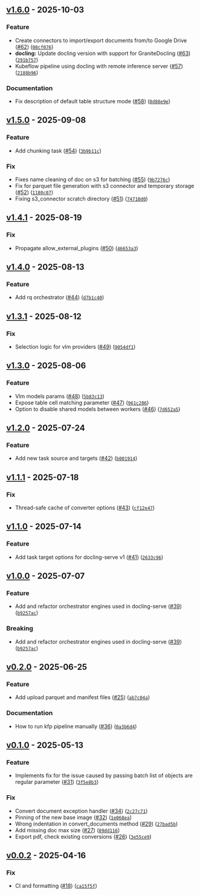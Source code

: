 ## [v1.6.0](https://github.com/docling-project/docling-jobkit/releases/tag/v1.6.0) - 2025-10-03

### Feature

* Create connectors to import/export documents from/to Google Drive ([#62](https://github.com/docling-project/docling-jobkit/issues/62)) ([`08cf076`](https://github.com/docling-project/docling-jobkit/commit/08cf0768e995652620fe905de9803be7bcf6d7a9))
* **docling:** Update docling version with support for GraniteDocling ([#63](https://github.com/docling-project/docling-jobkit/issues/63)) ([`291b757`](https://github.com/docling-project/docling-jobkit/commit/291b757f50f92ae3da10facb50d6a967836ba583))
* Kubeflow pipeline using docling with remote inference server ([#57](https://github.com/docling-project/docling-jobkit/issues/57)) ([`2188b96`](https://github.com/docling-project/docling-jobkit/commit/2188b9699ac72c9ed6492a86eed0b619e5b5320a))

### Documentation

* Fix description of default table structure mode ([#58](https://github.com/docling-project/docling-jobkit/issues/58)) ([`0d88e9e`](https://github.com/docling-project/docling-jobkit/commit/0d88e9e36bb8406a9e0caa6eafd2dfe06576bdac))

## [v1.5.0](https://github.com/docling-project/docling-jobkit/releases/tag/v1.5.0) - 2025-09-08

### Feature

* Add chunking task ([#54](https://github.com/docling-project/docling-jobkit/issues/54)) ([`3b9b11c`](https://github.com/docling-project/docling-jobkit/commit/3b9b11cf9fc636da1cd8d4de89b59cf9e7b09d04))

### Fix

* Fixes name cleaning of doc on s3 for batching ([#55](https://github.com/docling-project/docling-jobkit/issues/55)) ([`9b7276c`](https://github.com/docling-project/docling-jobkit/commit/9b7276c1d5c69dd99dd5d0d4362ab718136a2dc5))
* Fix for parquet file generation with s3 connector and temporary storage ([#52](https://github.com/docling-project/docling-jobkit/issues/52)) ([`1180c07`](https://github.com/docling-project/docling-jobkit/commit/1180c07f41b731fa8b29d482c367fa72b7933f25))
* Fixing s3_connector scratch directory ([#51](https://github.com/docling-project/docling-jobkit/issues/51)) ([`74710d0`](https://github.com/docling-project/docling-jobkit/commit/74710d065cfebea60d00a6ef1305f4a397d294a1))

## [v1.4.1](https://github.com/docling-project/docling-jobkit/releases/tag/v1.4.1) - 2025-08-19

### Fix

* Propagate allow_external_plugins ([#50](https://github.com/docling-project/docling-jobkit/issues/50)) ([`46653a3`](https://github.com/docling-project/docling-jobkit/commit/46653a3fd60cfbe6baff2ed3a7ccc1d44dae39b4))

## [v1.4.0](https://github.com/docling-project/docling-jobkit/releases/tag/v1.4.0) - 2025-08-13

### Feature

* Add rq orchestrator ([#44](https://github.com/docling-project/docling-jobkit/issues/44)) ([`d7b1c40`](https://github.com/docling-project/docling-jobkit/commit/d7b1c40943303c25bcbf99b70a3cb9f93ed41165))

## [v1.3.1](https://github.com/docling-project/docling-jobkit/releases/tag/v1.3.1) - 2025-08-12

### Fix

* Selection logic for vlm providers ([#49](https://github.com/docling-project/docling-jobkit/issues/49)) ([`9054df1`](https://github.com/docling-project/docling-jobkit/commit/9054df1f327d5d61955baf903890adbffa3cbc0e))

## [v1.3.0](https://github.com/docling-project/docling-jobkit/releases/tag/v1.3.0) - 2025-08-06

### Feature

* Vlm models params ([#48](https://github.com/docling-project/docling-jobkit/issues/48)) ([`5b83c13`](https://github.com/docling-project/docling-jobkit/commit/5b83c13de74ef1a3e917c031716e9e242a2d276c))
* Expose table cell matching parameter ([#47](https://github.com/docling-project/docling-jobkit/issues/47)) ([`961c286`](https://github.com/docling-project/docling-jobkit/commit/961c286ee086ae3f739d8ca307bfe5fd39689489))
* Option to disable shared models between workers ([#46](https://github.com/docling-project/docling-jobkit/issues/46)) ([`7d652a5`](https://github.com/docling-project/docling-jobkit/commit/7d652a53df21606c9c94c718583a636689048919))

## [v1.2.0](https://github.com/docling-project/docling-jobkit/releases/tag/v1.2.0) - 2025-07-24

### Feature

* Add new task source and targets ([#42](https://github.com/docling-project/docling-jobkit/issues/42)) ([`b001914`](https://github.com/docling-project/docling-jobkit/commit/b00191407cf77444d3e0827e44c93a88c6dedaa5))

## [v1.1.1](https://github.com/docling-project/docling-jobkit/releases/tag/v1.1.1) - 2025-07-18

### Fix

* Thread-safe cache of converter options ([#43](https://github.com/docling-project/docling-jobkit/issues/43)) ([`cf12e47`](https://github.com/docling-project/docling-jobkit/commit/cf12e4795dba3184d59c2f513a70aa30a28eeacc))

## [v1.1.0](https://github.com/docling-project/docling-jobkit/releases/tag/v1.1.0) - 2025-07-14

### Feature

* Add task target options for docling-serve v1 ([#41](https://github.com/docling-project/docling-jobkit/issues/41)) ([`2633c96`](https://github.com/docling-project/docling-jobkit/commit/2633c96d363540858c7d775ed76206dda309426c))

## [v1.0.0](https://github.com/docling-project/docling-jobkit/releases/tag/v1.0.0) - 2025-07-07

### Feature

* Add and refactor orchestrator engines used in docling-serve ([#39](https://github.com/docling-project/docling-jobkit/issues/39)) ([`b9257ac`](https://github.com/docling-project/docling-jobkit/commit/b9257ac1afea9ddb2674c845ff680c3afa0e5f3e))

### Breaking

* Add and refactor orchestrator engines used in docling-serve ([#39](https://github.com/docling-project/docling-jobkit/issues/39)) ([`b9257ac`](https://github.com/docling-project/docling-jobkit/commit/b9257ac1afea9ddb2674c845ff680c3afa0e5f3e))

## [v0.2.0](https://github.com/docling-project/docling-jobkit/releases/tag/v0.2.0) - 2025-06-25

### Feature

* Add upload parquet and manifest files ([#25](https://github.com/docling-project/docling-jobkit/issues/25)) ([`ab7c04a`](https://github.com/docling-project/docling-jobkit/commit/ab7c04a908d68743c135913cf069041a3f9acb2b))

### Documentation

* How to run kfp pipeline manually ([#36](https://github.com/docling-project/docling-jobkit/issues/36)) ([`0a3b6d4`](https://github.com/docling-project/docling-jobkit/commit/0a3b6d491e93188a60ee4e71d0247eefe781bf2c))

## [v0.1.0](https://github.com/docling-project/docling-jobkit/releases/tag/v0.1.0) - 2025-05-13

### Feature

* Implements fix for the issue caused by passing batch list of objects are regular parameter ([#31](https://github.com/docling-project/docling-jobkit/issues/31)) ([`3f5e8b3`](https://github.com/docling-project/docling-jobkit/commit/3f5e8b3a76d35902bd558d1d10c3a2e66320a616))

### Fix

* Convert document exception handler ([#34](https://github.com/docling-project/docling-jobkit/issues/34)) ([`2c27c71`](https://github.com/docling-project/docling-jobkit/commit/2c27c71b75da98f04fccc7abc7ddc3a9a3afb0cd))
* Pinning of the new base image ([#32](https://github.com/docling-project/docling-jobkit/issues/32)) ([`1e068ea`](https://github.com/docling-project/docling-jobkit/commit/1e068ea8804e96bfe222906787d411b97743237e))
* Wrong indentation in convert_documents method ([#29](https://github.com/docling-project/docling-jobkit/issues/29)) ([`27bad5b`](https://github.com/docling-project/docling-jobkit/commit/27bad5b9159bd0fcb7c84be940416c6738c03b86))
* Add missing doc max size ([#27](https://github.com/docling-project/docling-jobkit/issues/27)) ([`89dd116`](https://github.com/docling-project/docling-jobkit/commit/89dd1169fe7a965a09f91b7e2ef4ceecb1236e71))
* Export pdf, check existing conversions ([#26](https://github.com/docling-project/docling-jobkit/issues/26)) ([`3e55ce9`](https://github.com/docling-project/docling-jobkit/commit/3e55ce999a07032f26c150c4d6a9080e22edc1f3))

## [v0.0.2](https://github.com/docling-project/docling-jobkit/releases/tag/v0.0.2) - 2025-04-16

### Fix

* CI and formatting ([#18](https://github.com/docling-project/docling-jobkit/issues/18)) ([`ca15f5f`](https://github.com/docling-project/docling-jobkit/commit/ca15f5f25632297efd05198d10ba19b5312d6b49))
